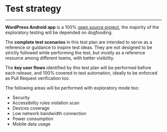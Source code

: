 # Test strategy

---

**WordPress Android app** is a 100% [open source project](https://github.com/wordpress-mobile/WordPress-Android), the majority of the exploratory testing will be depended on dogfooding.

The **complete test scenarios** in this test plan are intended to serve as a reference or guidance to inspire test ideas. They are not designed to be strictly followed while performing the test, but mostly as a reference resource among different teams, with better visibility.

The **key user flows** identified by this test plan will be performed before each release, and 100% covered in test automation, ideally to be enforced as Pull Request verification too.

The following areas will be performed with exploratory mode too:
* Security
* Accessibility rules violation scan
* Devices coverage
* Low network bandwidth connection 
* Power consumption
* Mobile data usage


